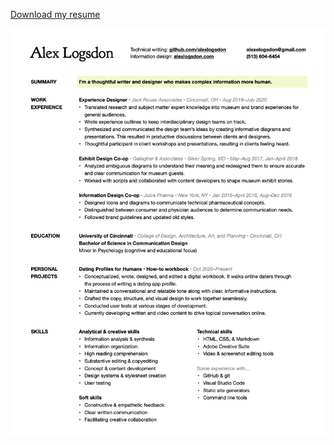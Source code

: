 [Download my resume](https://github.com/alexlogsdon/Resume/raw/main/AlexLogsdon-Resume.pdf)

![Alex Logsdon's resume"](img/AlexLogsdon-Resume.png)

